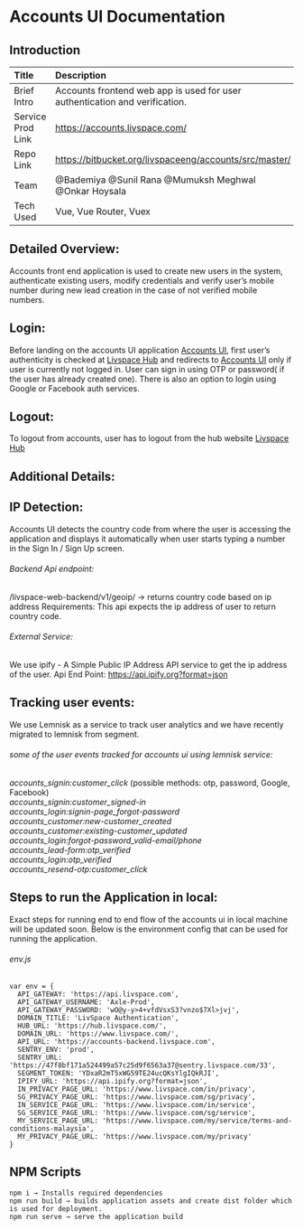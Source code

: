 
# **Accounts UI Documentation**

## **Introduction**

| Title | Description |
| :---        |    :----   |
| Brief Intro | Accounts frontend web app is used for user authentication and verification. |
| Service Prod Link      |  https://accounts.livspace.com/    |
| Repo Link   | https://bitbucket.org/livspaceeng/accounts/src/master/         |
| Team | @Bademiya @Sunil Rana @Mumuksh Meghwal @Onkar Hoysala |
| Tech Used | Vue, Vue Router, Vuex |acc


## **Detailed Overview:**

Accounts front end application is used to create new users in the system, authenticate existing users, modify credentials and verify user’s mobile number during new lead creation in the case of not verified mobile numbers. 

## **Login:**

Before landing on the accounts UI application [Accounts UI](https://accounts.livspace.com/), first user’s authenticity is checked at [Livspace Hub](https://hub.livspace.com/)  and redirects to [Accounts UI](https://accounts.livspace.com/) only if user is currently not logged in. User can sign in using OTP or password( if the user has already created one). There is also an option to login using Google or Facebook auth services.

## **Logout:**

To logout from accounts, user has to logout from the hub website [Livspace Hub](https://hub.livspace.com/project/createProject) 


## **Additional Details:**

## **IP Detection:**

Accounts UI detects the country code from where the user is accessing the application and displays it automatically when user starts typing a number in the Sign In / Sign Up screen. 

###### Backend Api endpoint: 

/livspace-web-backend/v1/geoip/  → returns country code based on ip address
Requirements: This api expects the ip address of user to return country code.
###### External Service: 

We use ipify - A Simple Public IP Address API  service to get the ip address of the user.
Api End Point: https://api.ipify.org?format=json

## **Tracking user events:**

We use Lemnisk as a service to track user analytics and we have recently migrated to lemnisk from segment. 
###### some of the user events tracked for accounts ui using lemnisk service:

*accounts_signin:customer_click*  (possible methods: otp, password, Google, Facebook)  
*accounts_signin:customer_signed-in*  
*accounts_login:signin-page_forgot-password*  
*accounts_customer:new-customer_created*  
*accounts_customer:existing-customer_updated*  
*accounts_login:forgot-password_valid-email/phone*  
*accounts_lead-form:otp_verified*  
*accounts_login:otp_verified*  
*accounts_resend-otp:customer_click*

## **Steps to run the Application in local:**

Exact steps for running end to end flow of the accounts ui in local machine will be updated soon. Below is the environment config that can be used for running the application.

###### env.js

```
var env = {
  API_GATEWAY: 'https://api.livspace.com',
  API_GATEWAY_USERNAME: 'Axle-Prod',
  API_GATEWAY_PASSWORD: 'wO@y-y>4+vfdVsxS3?vnzo$7Xl>jvj',
  DOMAIN_TITLE: 'LivSpace Authentication',
  HUB_URL: 'https://hub.livspace.com/',
  DOMAIN_URL: 'https://www.livspace.com/',
  API_URL: 'https://accounts-backend.livspace.com',
  SENTRY_ENV: 'prod',
  SENTRY_URL: 'https://47f8bf171a524499a57c25d9f6563a37@sentry.livspace.com/33',
  SEGMENT_TOKEN: 'YDxaR2mT5xWG59TE24ucQKsYlgIQkRJI',
  IPIFY_URL: 'https://api.ipify.org?format=json',
  IN_PRIVACY_PAGE_URL: 'https://www.livspace.com/in/privacy',
  SG_PRIVACY_PAGE_URL: 'https://www.livspace.com/sg/privacy',
  IN_SERVICE_PAGE_URL: 'https://www.livspace.com/in/service',
  SG_SERVICE_PAGE_URL: 'https://www.livspace.com/sg/service',
  MY_SERVICE_PAGE_URL: 'https://www.livspace.com/my/service/terms-and-conditions-malaysia',
  MY_PRIVACY_PAGE_URL: 'https://www.livspace.com/my/privacy'
}
```
## **NPM Scripts**

```
npm i → Installs required dependencies 
npm run build → builds application assets and create dist folder which is used for deployment.
npm run serve → serve the application build
```
